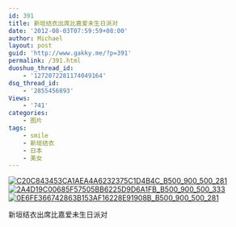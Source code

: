 ```yaml
---
id: 391
title: 新垣结衣出席比嘉爱未生日派对
date: '2012-08-03T07:59:59+08:00'
author: Michael
layout: post
guid: 'http://www.gakky.me/?p=391'
permalink: /391.html
duoshuo_thread_id:
    - '1272072281174049164'
dsq_thread_id:
    - '2855456893'
Views:
    - '741'
categories:
    - 图片
tags:
    - smile
    - 新垣结衣
    - 日本
    - 美女
---
```


[![C20C843453CA1AEA4A6232375C1D4B4C_B500_900_500_281](http://www.yui-aragaki.org/wp-content/uploads/img/C20C843453CA1AEA4A6232375C1D4B4C_B500_900_500_281.jpeg)](http://www.yui-aragaki.org/wp-content/uploads/img/C20C843453CA1AEA4A6232375C1D4B4C_B1280_1280_960_540.jpeg) [![2A4D19C00685F57505BB6225D9D6A1FB_B500_900_500_333](http://www.yui-aragaki.org/wp-content/uploads/img/2A4D19C00685F57505BB6225D9D6A1FB_B500_900_500_333.jpeg)](http://www.yui-aragaki.org/wp-content/uploads/img/2A4D19C00685F57505BB6225D9D6A1FB_B1280_1280_960_640.jpeg) [![0E6FE366742863B153AF16228E91908B_B500_900_500_281](http://www.yui-aragaki.org/wp-content/uploads/img/0E6FE366742863B153AF16228E91908B_B500_900_500_281.jpeg)](http://www.yui-aragaki.org/wp-content/uploads/img/0E6FE366742863B153AF16228E91908B_B1280_1280_960_540.jpeg)

新垣结衣出席比嘉爱未生日派对